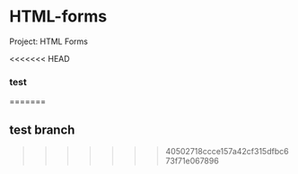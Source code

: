 # HTML-forms

Project: HTML Forms

<<<<<<< HEAD

### test

=======

## test branch

> > > > > > > 40502718ccce157a42cf315dfbc673f71e067896
